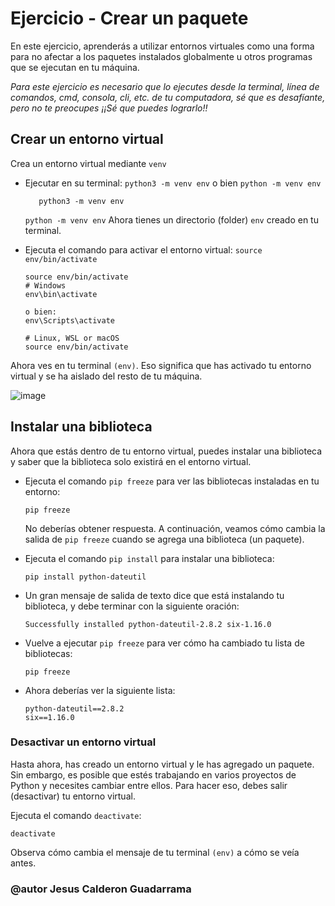 # Ejercicio - Crear un paquete

En este ejercicio, aprenderás a utilizar entornos virtuales como una forma para no afectar a los paquetes instalados globalmente u otros programas que se ejecutan en tu máquina.

_Para este ejercicio es necesario que lo ejecutes desde la terminal, línea de comandos, cmd, consola, cli, etc. de tu computadora, sé que es desafíante, pero no te preocupes ¡¡Sé que puedes lograrlo!!_

## Crear un entorno virtual

Crea un entorno virtual mediante `venv`

- Ejecutar en su terminal: `python3 -m venv env` o bien `python -m venv env`

  ```
     python3 -m venv env
  ```

  `python -m venv env`
  Ahora tienes un directorio (folder) `env` creado en tu terminal.

- Ejecuta el comando para activar el entorno virtual: `source env/bin/activate`

  ```
  source env/bin/activate
  # Windows
  env\bin\activate

  o bien:
  env\Scripts\activate

  # Linux, WSL or macOS
  source env/bin/activate
  ```

Ahora ves en tu terminal `(env)`. Eso significa que has activado tu entorno virtual y se ha aislado del resto de tu máquina.

![image](https://user-images.githubusercontent.com/9124597/153076991-25e857c5-a910-4d54-80b9-47fce1b62147.png)

## Instalar una biblioteca

Ahora que estás dentro de tu entorno virtual, puedes instalar una biblioteca y saber que la biblioteca solo existirá en el entorno virtual.

- Ejecuta el comando `pip freeze` para ver las bibliotecas instaladas en tu entorno:

  ```
  pip freeze
  ```

  No deberías obtener respuesta. A continuación, veamos cómo cambia la salida de `pip freeze` cuando se agrega una biblioteca (un paquete).

- Ejecuta el comando `pip install` para instalar una biblioteca:
  ```
  pip install python-dateutil
  ```
- Un gran mensaje de salida de texto dice que está instalando tu biblioteca, y debe terminar con la siguiente oración:

  ```
  Successfully installed python-dateutil-2.8.2 six-1.16.0
  ```

- Vuelve a ejecutar `pip freeze` para ver cómo ha cambiado tu lista de bibliotecas:
  ```
  pip freeze
  ```
- Ahora deberías ver la siguiente lista:
  ```
  python-dateutil==2.8.2
  six==1.16.0
  ```

### Desactivar un entorno virtual

Hasta ahora, has creado un entorno virtual y le has agregado un paquete. Sin embargo, es posible que estés trabajando en varios proyectos de Python y necesites cambiar entre ellos. Para hacer eso, debes salir (desactivar) tu entorno virtual.

Ejecuta el comando `deactivate`:

```
deactivate
```

Observa cómo cambia el mensaje de tu terminal `(env)` a cómo se veía antes.

### @autor Jesus Calderon Guadarrama
